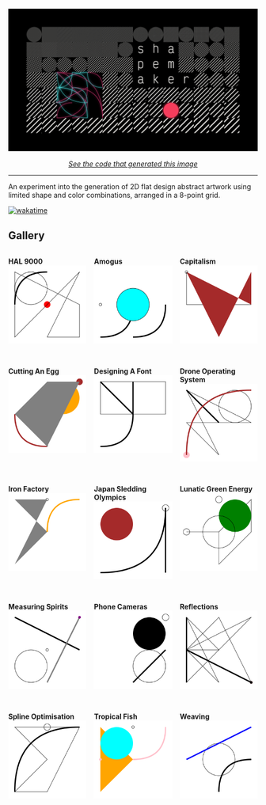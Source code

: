![shapemaker](title.png)

<center>
<p style="text-align: center;" align="center">
    <em><a href="https://github.com/ewen-lbh/shapemaker/blob/e7ff660d42f4fc3cb29e1246ee82cbdd2f27c5ab/src/examples.rs#L114">See the code that generated this image</a></em>
</p>
</center>

* * *

An experiment into the generation of 2D flat design abstract artwork using limited shape and color combinations, arranged in a 8-point grid.

[![wakatime](https://wakatime.com/badge/github/ewen-lbh/shapemaker.svg)](https://wakatime.com/badge/github/ewen-lbh/shapemaker)

## Gallery

<div style="display: grid; grid-template-columns: repeat(3, 1fr); grid-gap: 1rem;">

**HAL 9000**
![HAL 9000](gallery/HAL-9000.svg)

**Amogus**
![Amogus](gallery/amogus.svg)

**Capitalism**
![Capitalism](gallery/capitalism.svg)

**Cutting An Egg**
![Cutting An Egg](gallery/cutting-an-egg.svg)

**Designing A Font**
![Designing A Font](gallery/designing-a-font.svg)

**Drone Operating System**
![Drone Operating System](gallery/drone-operating-system.svg)

**Iron Factory**
![Iron Factory](gallery/iron-factory.svg)

**Japan Sledding Olympics**
![Japan Sledding Olympics](gallery/japan-sledding-olympics.svg)

**Lunatic Green Energy**
![Lunatic Green Energy](gallery/lunatic-green-energy.svg)

**Measuring Spirits**
![Measuring Spirits](gallery/measuring-spirits.svg)

**Phone Cameras**
![Phone Cameras](gallery/phone-cameras.svg)

**Reflections**
![Reflections](gallery/reflections.svg)

**Spline Optimisation**
![Spline Optimisation](gallery/spline-optimisation.svg)

**Tropical Fish**
![Tropical Fish](gallery/tropical-fish.svg)

**Weaving**
![Weaving](gallery/weaving.svg)

</div>
